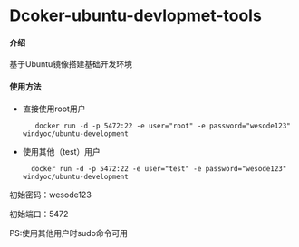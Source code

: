#  Dcoker-ubuntu-devlopmet-tools

#### 介绍
基于Ubuntu镜像搭建基础开发环境

#### 使用方法
- 直接使用root用户

         docker run -d -p 5472:22 -e user="root" -e password="wesode123" windyoc/ubuntu-development

- 使用其他（test）用户

        docker run -d -p 5472:22 -e user="test" -e password="wesode123" windyoc/ubuntu-development

初始密码：wesode123

初始端口：5472

PS:使用其他用户时sudo命令可用
